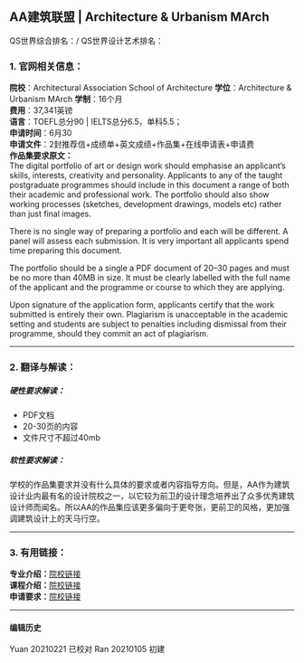 ## AA建筑联盟 | Architecture & Urbanism MArch

QS世界综合排名：/
QS世界设计艺术排名：

### 1. 官网相关信息：

**院校**：Architectural Association School of Architecture
**学位**：Architecture & Urbanism MArch
**学制**：16个月  
**费用**：37,341英镑  
**语言**：TOEFL总分90 | IELTS总分6.5，单科5.5；  
**申请时间**：6月30  
**申请文件**：2封推荐信+成绩单+英文成绩+作品集+在线申请表+申请费  
**作品集要求原文：**   
The digital portfolio of art or design work should emphasise an applicant’s skills, interests, creativity and personality. Applicants to any of the taught postgraduate programmes should include in this document a range of both their academic and professional work. The portfolio should also show working processes (sketches, development drawings, models etc) rather than just final images.

There is no single way of preparing a portfolio and each will be different. A panel will assess each submission. It is very important all applicants spend time preparing this document.

The portfolio should be a single a PDF document of 20–30 pages and must be no more than 40MB in size. It must be clearly labelled with the full name of the applicant and the programme or course to which they are applying.

Upon signature of the application form, applicants certify that the work submitted is entirely their own. Plagiarism is unacceptable in the academic setting and students are subject to penalties including dismissal from their programme, should they commit an act of plagiarism.




---


### 2. 翻译与解读：

##### 硬性要求解读：
- PDF文档
- 20-30页的内容
- 文件尺寸不超过40mb

##### 软性要求解读：
学校的作品集要求并没有什么具体的要求或者内容指导方向。但是，AA作为建筑设计业内最有名的设计院校之一，以它较为前卫的设计理念培养出了众多优秀建筑设计师而闻名。所以AA的作品集应该更多偏向于更夸张，更前卫的风格，更加强调建筑设计上的天马行空。

---


### 3. 有用链接：

**专业介绍：**[院校链接](https://www.aaschool.ac.uk/academicprogrammes/postgraduate/architecture-and-urbanism)  
**课程介绍：**[院校链接](https://www.aaschool.ac.uk/academicprogrammes/postgraduate/architecture-and-urbanism)  
**申请要求：**[院校链接](https://www.aaschool.ac.uk/admissions/postgraduate)




---


#### 编辑历史
Yuan 20210221 已校对
Ran 20210105 初建  
